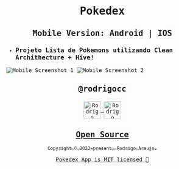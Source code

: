 <samp>

# <p align='center'>Pokedex</p>
## <p align='center'>Mobile Version: Android | IOS</p>

- ### Projeto Lista de Pokemons utilizando Clean Archithecture + Hive!

<p align="center">


 

</p>


![Mobile Screenshot 1](https://media2.giphy.com/media/ek6zcnAysV5h9kTNx4/giphy.gif)
![Mobile Screenshot 2](https://media0.giphy.com/media/fXspMzmTaLlOc8qLLd/giphy.gif)

## <p align='center'>@rodrigocc</p>

<p align="center">
<a href="https://github.com/rodrigocc">
  <img align="center" alt="Rodrigo Araujo | GitHub" width="45px" src="assets\images\github ico.png" />

<a href="https://www.linkedin.com/in/rodrigo-araujo-1a8509174/">
  <img align="center" alt="Rodrigo Araujo | LinkedIn" width="45px" src="assets\images\linkedin ico.ico" />

</p>

<h2 align="center">
  Open Source
</h2>
<p align="center">
  <sub>Copyright © 2023-present, Rodrigo Araujo.</sub>
</p>
<p align="center"> Pokedex App <a href="/LICENSE">is MIT licensed 💖</a></p>
</samp>
